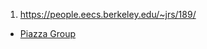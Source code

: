 1. https://people.eecs.berkeley.edu/~jrs/189/
  * [Piazza Group](https://piazza.com/class/ijltj19y6lv59e)
